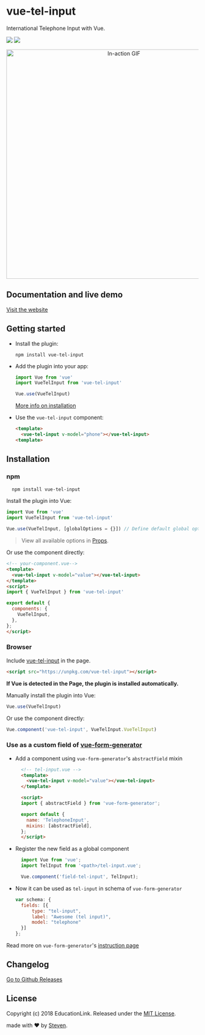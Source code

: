# vue-tel-input
International Telephone Input with Vue.

[![](https://img.shields.io/npm/dt/vue-tel-input.svg)](https://www.npmjs.com/package/vue-tel-input) [![](https://img.shields.io/github/stars/educationlink/vue-tel-input.svg)](https://github.com/EducationLink/vue-tel-input)

<p align="center">
<img width="600px" alt="In-action GIF" src="https://thumbs.gfycat.com/EducatedPoliteBluefintuna-size_restricted.gif"/>
</p>

## Documentation and live demo

[Visit the website](https://educationlink.github.io/vue-tel-input/)

## Getting started
- Install the plugin:

  ```
  npm install vue-tel-input
  ```

- Add the plugin into your app:

  ```javascript
  import Vue from 'vue'
  import VueTelInput from 'vue-tel-input'

  Vue.use(VueTelInput)
  ```

  [More info on installation](#installation)

- Use the `vue-tel-input` component:

  ```html
  <template>
    <vue-tel-input v-model="phone"></vue-tel-input>
  <template>
  ```

## Installation
### npm
```bash
  npm install vue-tel-input
```

Install the plugin into Vue:

```javascript
import Vue from 'vue'
import VueTelInput from 'vue-tel-input'

Vue.use(VueTelInput, [globalOptions = {}]) // Define default global options here (optional)
```
> View all available options in [Props](https://educationlink.github.io/vue-tel-input/documentation/component-reference.html).

Or use the component directly:

```html
<!-- your-component.vue-->
<template>
  <vue-tel-input v-model="value"></vue-tel-input>
</template>
<script>
import { VueTelInput } from 'vue-tel-input'

export default {
  components: {
    VueTelInput,
  },
};
</script>
```

### Browser

Include [vue-tel-input](/dist/vue-tel-input.min.js) in the page.

```html
<script src="https://unpkg.com/vue-tel-input"></script>
```

**If Vue is detected in the Page, the plugin is installed automatically.**

Manually install the plugin into Vue:

```javascript
Vue.use(VueTelInput)
```

Or use the component directly:

```javascript
Vue.component('vue-tel-input', VueTelInput.VueTelInput)
```

### Use as a custom field of [vue-form-generator](https://github.com/vue-generators/vue-form-generator)

- Add a component using `vue-form-generator`'s `abstractField` mixin
  ```html
    <!-- tel-input.vue -->
    <template>
      <vue-tel-input v-model="value"></vue-tel-input>
    </template>

    <script>
    import { abstractField } from 'vue-form-generator';

    export default {
      name: 'TelephoneInput',
      mixins: [abstractField],
    };
    </script>
  ```

- Register the new field as a global component
  ```js
    import Vue from 'vue';
    import TelInput from '<path>/tel-input.vue';

    Vue.component('field-tel-input', TelInput);
  ```

- Now it can be used as `tel-input` in schema of `vue-form-generator`
  ```js
  var schema: {
    fields: [{
        type: "tel-input",
        label: "Awesome (tel input)",
        model: "telephone"
    }]
  };
  ```
Read more on `vue-form-generator`'s [instruction page](https://icebob.gitbooks.io/vueformgenerator/content/fields/custom_fields.html)


## Changelog
[Go to Github Releases](https://github.com/EducationLink/vue-tel-input/releases)

## License

Copyright (c) 2018 EducationLink.
Released under the [MIT License](https://github.com/EducationLink/vue-tel-input/blob/master/LICENSE).

made with &#x2764; by [Steven](https://github.com/iamstevendao).
